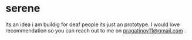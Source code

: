 # serene

 Its an idea i am buildig for deaf people its just an prototype. I would love recommendation so you can reach out to me on pragatinov11@gmail.com .
